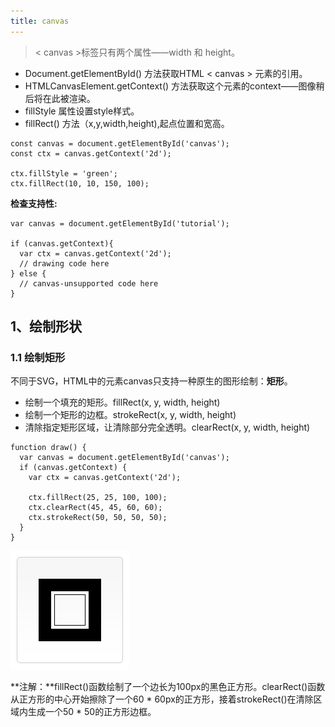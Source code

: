 ```yaml
---
title: canvas
---
```


>< canvas >标签只有两个属性——width 和 height。

* Document.getElementById() 方法获取HTML < canvas > 元素的引用。
* HTMLCanvasElement.getContext() 方法获取这个元素的context——图像稍后将在此被渲染。
* fillStyle 属性设置style样式。
* fillRect() 方法（x,y,width,height),起点位置和宽高。

```js?linenums
const canvas = document.getElementById('canvas');
const ctx = canvas.getContext('2d');

ctx.fillStyle = 'green';
ctx.fillRect(10, 10, 150, 100);
```

**检查支持性:**

```js?linenums
var canvas = document.getElementById('tutorial');

if (canvas.getContext){
  var ctx = canvas.getContext('2d');
  // drawing code here
} else {
  // canvas-unsupported code here
}
```

## 1、绘制形状

### 1.1 绘制矩形

不同于SVG，HTML中的元素canvas只支持一种原生的图形绘制：**矩形**。

* 绘制一个填充的矩形。fillRect(x, y, width, height)
* 绘制一个矩形的边框。strokeRect(x, y, width, height)
* 清除指定矩形区域，让清除部分完全透明。clearRect(x, y, width, height)

```js?linenums
function draw() {
  var canvas = document.getElementById('canvas');
  if (canvas.getContext) {
    var ctx = canvas.getContext('2d');

    ctx.fillRect(25, 25, 100, 100);
    ctx.clearRect(45, 45, 60, 60);
    ctx.strokeRect(50, 50, 50, 50);
  }
}
```

![](./images/1563850785602.png)

**注解：**fillRect()函数绘制了一个边长为100px的黑色正方形。clearRect()函数从正方形的中心开始擦除了一个60 * 60px的正方形，接着strokeRect()在清除区域内生成一个50 * 50的正方形边框。